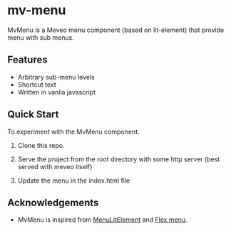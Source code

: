 # mv-menu

 MvMenu is a Meveo menu component (based on lit-element) that provide menu with sub menus.

## Features
* Arbitrary sub-menu levels
* Shortcut text
* Written in vanila javascript 


## Quick Start

To experiment with the MvMenu component.   

1. Clone this repo.

2. Serve the project from the root directory with some http server (best served with meveo itself) 

5. Update the menu in the index.html file     


## Acknowledgements

* MvMenu is inspired from [MenuLitElement](https://github.com/glenkitchen/menu-lit-element) and [Flex menu](https://www.damienflandrin.fr/blog/post/tutoriel-realiser-un-menu-responsive-avec-flexbox).
